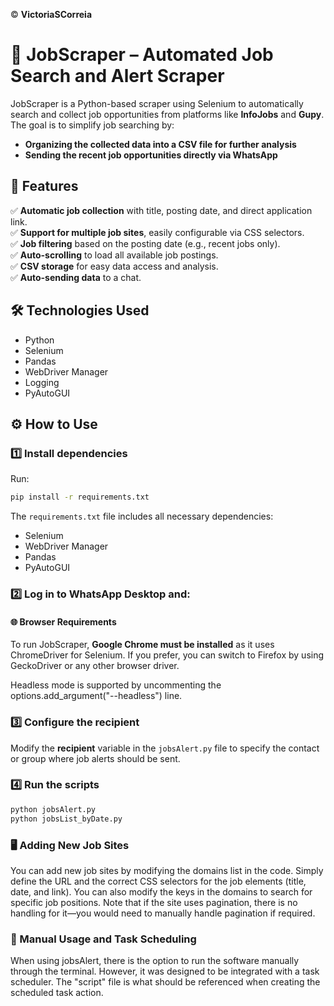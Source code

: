 © **VictoriaSCorreia**

# 🔎 JobScraper – Automated Job Search and Alert Scraper  

JobScraper is a Python-based scraper using Selenium to automatically search and collect job opportunities from platforms like **InfoJobs** and **Gupy**. The goal is to simplify job searching by:  

- **Organizing the collected data into a CSV file for further analysis**  
- **Sending the recent job opportunities directly via WhatsApp**  

## 🚀 Features  

✅ **Automatic job collection** with title, posting date, and direct application link.  
✅ **Support for multiple job sites**, easily configurable via CSS selectors.  
✅ **Job filtering** based on the posting date (e.g., recent jobs only).  
✅ **Auto-scrolling** to load all available job postings.  
✅ **CSV storage** for easy data access and analysis.  
✅ **Auto-sending data** to a chat.  

## 🛠️ Technologies Used  

- Python  
- Selenium  
- Pandas  
- WebDriver Manager  
- Logging  
- PyAutoGUI  

## ⚙️ How to Use  

### 1️⃣ Install dependencies  
Run:  

```bash
pip install -r requirements.txt
```

The `requirements.txt` file includes all necessary dependencies:  
- Selenium  
- WebDriver Manager  
- Pandas  
- PyAutoGUI  

### 2️⃣ Log in to WhatsApp Desktop and:

#### 🌐 Browser Requirements
To run JobScraper, **Google Chrome must be installed** as it uses ChromeDriver for Selenium. If you prefer, you can switch to Firefox by using GeckoDriver or any other browser driver.

Headless mode is supported by uncommenting the options.add_argument("--headless") line.

### 3️⃣ Configure the recipient  
Modify the **recipient** variable in the `jobsAlert.py` file to specify the contact or group where job alerts should be sent.  

### 4️⃣ Run the scripts  

```bash
python jobsAlert.py
python jobsList_byDate.py
```

### 🖥️ Adding New Job Sites  
You can add new job sites by modifying the domains list in the code. Simply define the URL and the correct CSS selectors for the job elements (title, date, and link). You can also modify the keys in the domains to search for specific job positions. Note that if the site uses pagination, there is no handling for it—you would need to manually handle pagination if required.

### 🚨 Manual Usage and Task Scheduling
When using jobsAlert, there is the option to run the software manually through the terminal. However, it was designed to be integrated with a task scheduler. The "script" file is what should be referenced when creating the scheduled task action.


